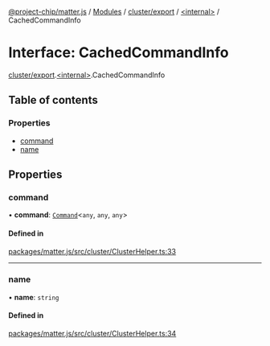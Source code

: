 [@project-chip/matter.js](../README.md) / [Modules](../modules.md) / [cluster/export](../modules/cluster_export.md) / [\<internal\>](../modules/cluster_export._internal_.md) / CachedCommandInfo

# Interface: CachedCommandInfo

[cluster/export](../modules/cluster_export.md).[\<internal\>](../modules/cluster_export._internal_.md).CachedCommandInfo

## Table of contents

### Properties

- [command](cluster_export._internal_.CachedCommandInfo.md#command)
- [name](cluster_export._internal_.CachedCommandInfo.md#name)

## Properties

### command

• **command**: [`Command`](cluster_export.Command.md)\<`any`, `any`, `any`\>

#### Defined in

[packages/matter.js/src/cluster/ClusterHelper.ts:33](https://github.com/project-chip/matter.js/blob/c0d55745d5279e16fdfaa7d2c564daa31e19c627/packages/matter.js/src/cluster/ClusterHelper.ts#L33)

___

### name

• **name**: `string`

#### Defined in

[packages/matter.js/src/cluster/ClusterHelper.ts:34](https://github.com/project-chip/matter.js/blob/c0d55745d5279e16fdfaa7d2c564daa31e19c627/packages/matter.js/src/cluster/ClusterHelper.ts#L34)
